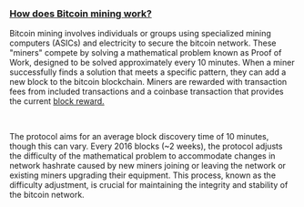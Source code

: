 ### [How does Bitcoin mining work?](#how-does-bitcoin-mining-work)

Bitcoin mining involves individuals or groups using specialized mining computers (ASICs) and electricity to secure the bitcoin network. 
These "miners" compete by solving a mathematical problem known as Proof of Work, designed to be solved approximately every 10 minutes. 
When a miner successfully finds a solution that meets a specific pattern, they can add a new block to the bitcoin blockchain. 
Miners are rewarded with transaction fees from included transactions and a coinbase transaction that provides the current
<a class="underline text-blue-400 hover:text-[#3c6594]" href="https://en.bitcoin.it/wiki/Controlled_supply" target="_blank" rel="noopener noferrer">block reward.</a>

<br>

The protocol aims for an average block discovery time of 10 minutes, though this can vary. Every 2016 blocks (~2 weeks), 
the protocol adjusts the difficulty of the mathematical problem to accommodate changes in network hashrate caused by new miners 
joining or leaving the network or existing miners upgrading their equipment. This process, known as the difficulty adjustment, is crucial for maintaining the 
integrity and stability of the bitcoin network.

